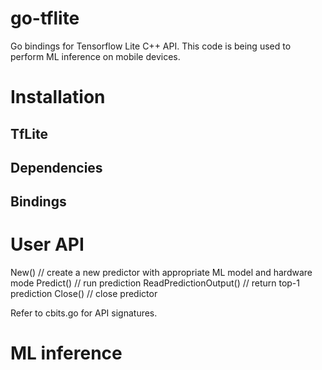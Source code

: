# go-tflite
Go bindings for Tensorflow Lite C++ API. This code is being used to perform ML inference on mobile devices.

# Installation

## TfLite

## Dependencies

## Bindings

# User API

New() // create a new predictor with appropriate ML model and hardware mode
Predict() // run prediction
ReadPredictionOutput() // return top-1 prediction
Close() // close predictor

Refer to cbits.go for API signatures.

# ML inference
